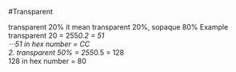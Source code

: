 #Transparent

transparent 20% it mean transparent 20%, sopaque 80% 
Example <br>
transparent 20 = 255*0.2 = 51<br>
⋅⋅⋅51 in hex number  = CC <br>
2. transparent 50% = 255*0.5 = 128<br>
   128 in hex number  = 80
